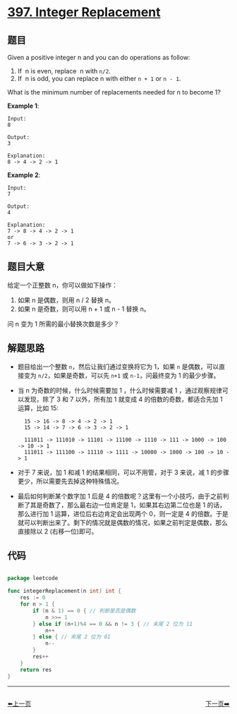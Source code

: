 # [397. Integer Replacement](https://leetcode.com/problems/integer-replacement/)


## 题目

Given a positive integer n and you can do operations as follow:

1. If  n is even, replace  n with `n/2`.
2. If  n is odd, you can replace n with either `n + 1` or `n - 1`.

What is the minimum number of replacements needed for n to become 1?

**Example 1**:

    Input:
    8
    
    Output:
    3
    
    Explanation:
    8 -> 4 -> 2 -> 1

**Example 2**:

    Input:
    7
    
    Output:
    4
    
    Explanation:
    7 -> 8 -> 4 -> 2 -> 1
    or
    7 -> 6 -> 3 -> 2 -> 1


## 题目大意

给定一个正整数 n，你可以做如下操作：

1. 如果 n 是偶数，则用 n / 2 替换 n。
2. 如果 n 是奇数，则可以用 n + 1 或 n - 1 替换 n。

问 n 变为 1 所需的最小替换次数是多少？


## 解题思路


- 题目给出一个整数 `n`，然后让我们通过变换将它为 1，如果 `n` 是偶数，可以直接变为 `n/2`，如果是奇数，可以先 `n+1` 或 `n-1`，问最终变为 1 的最少步骤。
- 当 n 为奇数的时候，什么时候需要加 1 ，什么时候需要减 1 ，通过观察规律可以发现，除了 3 和 7 以外，所有加 1 就变成 4 的倍数的奇数，都适合先加 1 运算，比如 15:

        15 -> 16 -> 8 -> 4 -> 2 -> 1
        15 -> 14 -> 7 -> 6 -> 3 -> 2 -> 1
        
        111011 -> 111010 -> 11101 -> 11100 -> 1110 -> 111 -> 1000 -> 100 -> 10 -> 1
        111011 -> 111100 -> 11110 -> 1111 -> 10000 -> 1000 -> 100 -> 10 -> 1

- 对于 7 来说，加 1 和减 1 的结果相同，可以不用管，对于 3 来说，减 1 的步骤更少，所以需要先去掉这种特殊情况。
- 最后如何判断某个数字加 1 后是 4 的倍数呢？这里有一个小技巧，由于之前判断了其是奇数了，那么最右边一位肯定是 1，如果其右边第二位也是 1 的话，那么进行加 1 运算，进位后右边肯定会出现两个 0，则一定是 4 的倍数。于是就可以判断出来了。剩下的情况就是偶数的情况，如果之前判定是偶数，那么直接除以 2 (右移一位)即可。



## 代码

```go

package leetcode

func integerReplacement(n int) int {
	res := 0
	for n > 1 {
		if (n & 1) == 0 { // 判断是否是偶数
			n >>= 1
		} else if (n+1)%4 == 0 && n != 3 { // 末尾 2 位为 11
			n++
		} else { // 末尾 2 位为 01
			n--
		}
		res++
	}
	return res
}

```


----------------------------------------------
<div style="display: flex;justify-content: space-between;align-items: center;">
<p><a href="https://books.halfrost.com/leetcode/ChapterFour/0300~0399/0396.Rotate-Function/">⬅️上一页</a></p>
<p><a href="https://books.halfrost.com/leetcode/ChapterFour/0300~0399/0399.Evaluate-Division/">下一页➡️</a></p>
</div>
